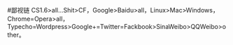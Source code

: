 #鄙视链 CS1.6&gt;all…Shit&gt;CF，Google&gt;Baidu&gt;all，Linux&gt;Mac&gt;Windows，Chrome=Opera&gt;all，Typecho=Wordpress&gt;Google+=Twitter=Fackbook&gt;SinaWeibo&gt;QQWeibo&gt;other。 ​​​​